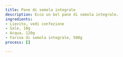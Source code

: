 ```yaml
---
title: Pane di semola integrale
description: Ecco un bel pane di semola integrale.
ingredients:
- Lievito, vedi confezione
- Sale, 10g
- Acqua, 120g
- Farina di semola integrale, 500g
process: []

---
```

